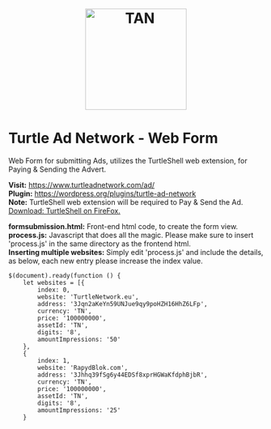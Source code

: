 <h1 align="center">
  <img src="https://www.turtleadnetwork.com/images/turtleadnetwork_logo.png" alt="TAN" width="200"/>
</h1>

# Turtle Ad Network - Web Form
Web Form for submitting Ads, utilizes the TurtleShell web extension, for Paying &amp; Sending the Advert.<br>

**Visit:** https://www.turtleadnetwork.com/ad/ <br>
**Plugin:** https://wordpress.org/plugins/turtle-ad-network <br>
**Note:** TurtleShell web extension will be required to Pay & Send the Ad. <a href="https://addons.mozilla.org/en-US/firefox/addon/turtleshell/">Download: TurtleShell on FireFox.</a>

**formsubmission.html:** Front-end html code, to create the form view.<br>
**process.js:** Javascript that does all the magic. Please make sure to insert 'process.js' in the same directory as the frontend html.<br>
**Inserting multiple websites:** Simply edit 'process.js' and include the details, as below, each new entry please increase the index value.

```
$(document).ready(function () {
    let websites = [{
        index: 0,
        website: 'TurtleNetwork.eu',
        address: '3Jqn2aKeYn59UNJue9qy9poHZH16HhZ6LFp',
        currency: 'TN',
        price: '100000000',
        assetId: 'TN',
        digits: '8',
        amountImpressions: '50'
    },
    {
        index: 1,
        website: 'RapydBlok.com',
        address: '3Jhhq39fSg6y44EDSf8xprHGWaKfdphBjbR',
        currency: 'TN',
        price: '100000000',
        assetId: 'TN',
        digits: '8',
        amountImpressions: '25'
    }

